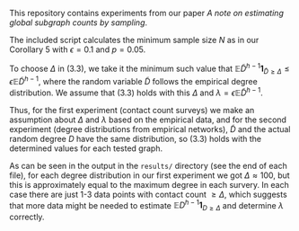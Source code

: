 This repository contains experiments from our paper *A note on estimating global subgraph counts by sampling*.

The included script calculates the minimum sample size $N$ as in our Corollary 5 with $\epsilon=0.1$ and $p=0.05$.

To choose $\Delta$ in (3.3), we take it the minimum such value that $\mathbb{E} \tilde{D}^{h-1} \mathbf{1}_{\tilde{D} \ge \Delta} \le \epsilon \mathbb{E} \tilde{D}^{h-1}$, where the random variable $\tilde{D}$ follows the empirical degree distribution. We assume that (3.3) holds with this $\Delta$ and $\lambda = \epsilon \mathbb{E} \tilde{D}^{h-1}$.

Thus, for the first experiment (contact count surveys) we make an assumption about $\Delta$ and $\lambda$ based on the empirical data, and for the second experiment (degree distributions from empirical networks), $\tilde{D}$ and the actual random degree $D$ have the same distribution, so (3.3) holds with the determined values for each tested graph.

As can be seen in the output in the `results/` directory (see the end of each file), for each degree distribution in our first experiment we got $\Delta \approx 100$, but this is approximately equal to the maximum degree in each survery. In each case there are just 1-3 data points with contact count $\ge \Delta$, which suggests that more data might be needed to estimate $\mathbb{E} D^{h-1} \mathbf{1}_{D \ge \Delta}$ and determine $\lambda$ correctly.
